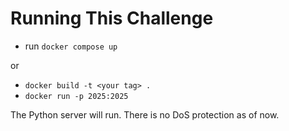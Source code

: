 # Running This Challenge

- run `docker compose up`

or

- `docker build -t <your tag> .`
- `docker run -p 2025:2025`

The Python server will run. There is no DoS protection as of now.